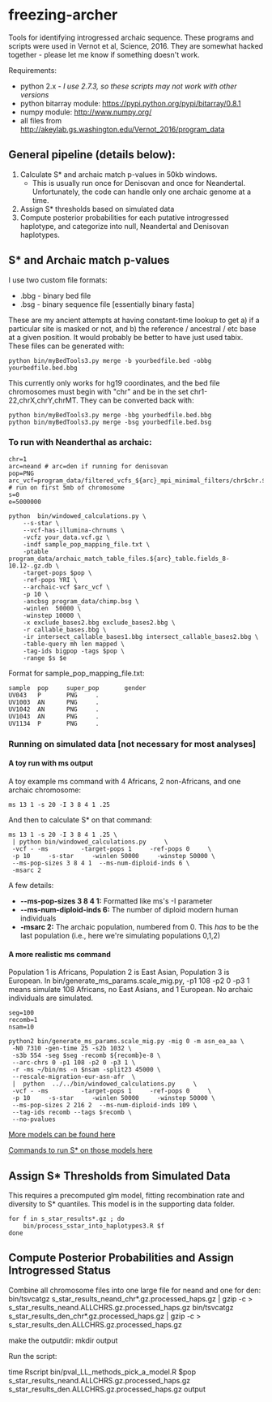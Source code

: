 # freezing-archer

Tools for identifying introgressed archaic sequence.  These programs and scripts were used in Vernot et al, Science, 2016.  They are somewhat hacked together - please let me know if something doesn't work.

Requirements:
 - python 2.x - _I use 2.7.3, so these scripts may not work with other versions_
 - python bitarray module: https://pypi.python.org/pypi/bitarray/0.8.1
 - numpy module: http://www.numpy.org/
 - all files from http://akeylab.gs.washington.edu/Vernot_2016/program_data

## General pipeline (details below):

1. Calculate S* and archaic match p-values in 50kb windows.
    - This is usually run once for Denisovan and once for Neandertal. Unfortunately, the code can handle only one archaic genome at a time.
2. Assign S* thresholds based on simulated data
3. Compute posterior probabilities for each putative introgressed haplotype, and categorize into null, Neandertal and Denisovan haplotypes.

## S* and Archaic match p-values

I use two custom file formats:
* .bbg - binary bed file
* .bsg - binary sequence file [essentially binary fasta]

These are my ancient attempts at having constant-time lookup to get a) if a particular site is masked or not, and b) the reference / ancestral / etc base at a given position.  It would probably be better to have just used tabix.  These files can be generated with:

    python bin/myBedTools3.py merge -b yourbedfile.bed -obbg yourbedfile.bed.bbg

This currently only works for hg19 coordinates, and the bed file chromosomes must begin with "chr" and be in the set chr1-22,chrX,chrY,chrMT. They can be converted back with:

    python bin/myBedTools3.py merge -bbg yourbedfile.bed.bbg
    python bin/myBedTools3.py merge -bsg yourbedfile.bed.bsg

### To run with Neanderthal as archaic:

    chr=1
    arc=neand # arc=den if running for denisovan
    pop=PNG
    arc_vcf=program_data/filtered_vcfs_${arc}_mpi_minimal_filters/chr$chr.${arc}_filtered.vcf.gz
    # run on first 5mb of chromosome
    s=0
    e=5000000
    
    python  bin/windowed_calculations.py \
        --s-star \
        --vcf-has-illumina-chrnums \
        -vcfz your_data.vcf.gz \
        -indf sample_pop_mapping_file.txt \
        -ptable program_data/archaic_match_table_files.${arc}_table.fields_8-10.12-.gz.db \
        -target-pops $pop \
        -ref-pops YRI \
        --archaic-vcf $arc_vcf \
        -p 10 \
        -ancbsg program_data/chimp.bsg \
        -winlen  50000 \
        -winstep 10000 \
        -x exclude_bases2.bbg exclude_bases2.bbg \
        -r callable_bases.bbg \
        -ir intersect_callable_bases1.bbg intersect_callable_bases2.bbg \
        -table-query mh len mapped \
        -tag-ids bigpop -tags $pop \
        -range $s $e

Format for sample_pop_mapping_file.txt:

    sample  pop     super_pop       gender
    UV043   P       PNG     .
    UV1003  AN      PNG     .
    UV1042  AN      PNG     .
    UV1043  AN      PNG     .
    UV1134  P       PNG     .


### Running on simulated data [not necessary for most analyses]

#### A toy run with ms output

A toy example ms command with 4 Africans, 2 non-Africans, and one archaic chromosome:

    ms 13 1 -s 20 -I 3 8 4 1 .25

And then to calculate S* on that command:

    ms 13 1 -s 20 -I 3 8 4 1 .25 \
     | python bin/windowed_calculations.py     \
     -vcf - -ms         -target-pops 1     -ref-pops 0     \
     -p 10     -s-star     -winlen 50000     -winstep 50000 \
     --ms-pop-sizes 3 8 4 1  --ms-num-diploid-inds 6 \
     -msarc 2

A few details:
* **--ms-pop-sizes 3 8 4 1:** Formatted like ms's -I parameter
* **--ms-num-diploid-inds 6:** The number of diploid modern human individuals
* **-msarc 2:** The archaic population, numbered from 0.  This *has* to be the last population (i.e., here we're simulating populations 0,1,2)

#### A more realistic ms command

Population 1 is Africans, Population 2 is East Asian, Population 3 is European.  In bin/generate_ms_params.scale_mig.py, -p1 108 -p2 0 -p3 1 means simulate 108 Africans, no East Asians, and 1 European.  No archaic individuals are simulated.

    seg=100
    recomb=1
    nsam=10

    python2 bin/generate_ms_params.scale_mig.py -mig 0 -m asn_ea_aa \
     -N0 7310 -gen-time 25 -s2b 1032 \
     -s3b 554 -seg $seg -recomb ${recomb}e-8 \
     --arc-chrs 0 -p1 108 -p2 0 -p3 1 \
     -r -ms ~/bin/ms -n $nsam -split23 45000 \
     --rescale-migration-eur-asn-afr  \
     |  python  ../../bin/windowed_calculations.py     \
     -vcf - -ms         -target-pops 1     -ref-pops 0     \
     -p 10     -s-star     -winlen 50000     -winstep 50000 \
     --ms-pop-sizes 2 216 2  --ms-num-diploid-inds 109 \
     --tag-ids recomb --tags $recomb \
     --no-pvalues

[More models can be found here](experiments/null_models/ms_models)

[Commands to run S* on those models here](experiments/null_models/bin/submit_null_model_grid_simulations.sh)


## Assign S* Thresholds from Simulated Data

This requires a precomputed glm model, fitting recombination rate and diversity to S* quantiles.  This model is in the supporting data folder.

    for f in s_star_results*.gz ; do
        bin/process_sstar_into_haplotypes3.R $f
    done

## Compute Posterior Probabilities and Assign Introgressed Status

Combine all chromosome files into one large file for neand and one for den:
    bin/tsvcatgz s_star_results_neand_chr*.gz.processed_haps.gz | gzip -c > s_star_results_neand.ALLCHRS.gz.processed_haps.gz
    bin/tsvcatgz s_star_results_den_chr*.gz.processed_haps.gz | gzip -c > s_star_results_den.ALLCHRS.gz.processed_haps.gz

make the outputdir:
mkdir output

Run the script:

time Rscript bin/pval_LL_methods_pick_a_model.R $pop s_star_results_neand.ALLCHRS.gz.processed_haps.gz s_star_results_den.ALLCHRS.gz.processed_haps.gz output
